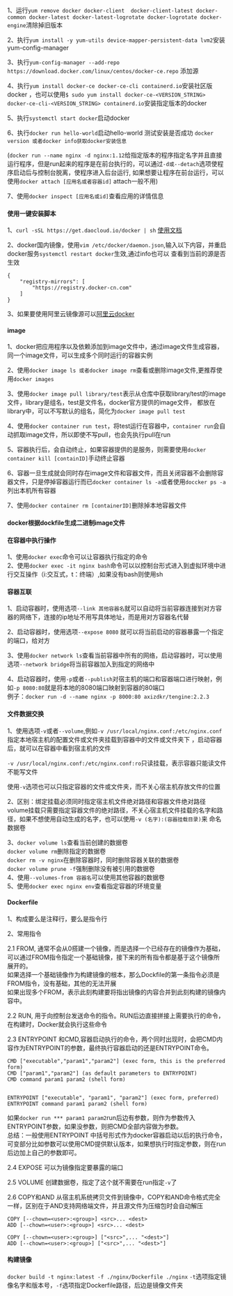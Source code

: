 1、运行`yum remove docker docker-client  docker-client-latest docker-common docker-latest docker-latest-logrotate docker-logrotate docker-engine`清除掉旧版本  

2、执行`yum install -y yum-utils device-mapper-persistent-data lvm2`安装yum-config-manager  

3、执行`yum-config-manager --add-repo https://download.docker.com/linux/centos/docker-ce.repo` 添加源  

4、执行`yum install docker-ce docker-ce-cli containerd.io`安装社区版docker  ，也可以使用`$ sudo yum install docker-ce-<VERSION_STRING> docker-ce-cli-<VERSION_STRING> containerd.io`安装指定版本的docker  

5、执行`systemctl start docker`启动docker  

6、执行`docker run hello-world`启动hello-world 测试安装是否成功 `docker version 或者docker info获取docker安装信息`

(`docker run --name nginx -d nginx:1.12`给指定版本的程序指定名字并且直接运行程序，但是run起来的程序是在前台执行的，可以通过`-d或--detach`选项使程序启动后与控制台脱离，使程序进入后台运行, 如果想要让程序在前台运行，可以使用`docker attach [应用名或者容器id]` attach一般不用)  

7、使用`docker inspect [应用名或id]`查看应用的详情信息  

#### 使用一键安装脚本
1、`curl -sSL https://get.daocloud.io/docker | sh`     [使用文档](https://get.daocloud.io/)  

2、docker国内镜像，使用`vim /etc/docker/daemon.json`,输入以下内容，并重启docker服务`systemctl restart docker`生效,通过info也可以
查看到当前的源是否生效  

    {
        "registry-mirrors": [
            "https://registry.docker-cn.com"
        ]
    }

3、如果要使用阿里云镜像源可以[阿里云docker](https://cr.console.aliyun.com/cn-hangzhou/instances/mirrors)  

#### image
1、docker把应用程序以及依赖添加到image文件中，通过image文件生成容器，同一个image文件，可以生成多个同时运行的容器实例

2、使用`docker image ls 或者docker image rm`查看或删除image文件,更推荐使用`docker images`    

3、使用`docker image pull library/test`表示从仓库中获取library/test的image文件，library是组名，test是文件名，docker官方提供的image文件，
都放在library中，可以不写默认的组名，简化为`docker image pull test`

4、使用`docker container run test`，将test运行在容器中，`container run`会自动抓取image文件，所以即使不写pull，也会先执行pull在run  

5、容器执行后，会自动终止，如果容器提供的是服务，则需要使用`docker container kill [containID]`手动终止容器  

6、容器一旦生成就会同时存在image文件和容器文件，而且关闭容器不会删除容器文件，只是停掉容器运行而已`docker container ls -a`或者使用`doccker ps -a` 列出本机所有容器  

7、使用`docker container rm [containerID]`删除掉本地容器文件  

#### docker根据dockfile生成二进制image文件

#### 在容器中执行操作
1、使用`docker exec`命令可以让容器执行指定的命令  
2、使用`docker exec -it nginx bash`命令可以以控制台形式进入到虚拟环境中进行交互操作（i:交互式，t：终端）,如果没有bash则使用sh  

#### 容器互联
1、启动容器时，使用选项`--link 其他容器名`就可以自动将当前容器连接到对方容器的网络下，连接的ip地址不用写具体地址，而是用对方容器名代替  

2、启动容器时，使用选项`--expose 8080` 就可以将当前启动的容器暴露一个指定的端口，给对方  

3、使用`docker network ls`查看当前容器中所有的网络，启动容器时，可以使用选项`--network bridge`将当前容器加入到指定的网络中  

4、启动容器时，使用`-p`或者`--publish`对宿主机的端口和容器端口进行映射，例如`-p 8080:80`就是将本地的8080端口映射到容器的80端口  
例子：`docker run -d --name nginx -p 8000:80 axizdkr/tengine:2.2.3 `

#### 文件数据交换
1、使用选项`-v`或者`--volume`,例如`-v /usr/local/nginx.conf:/etc/nginx.conf`指定本地宿主机的配置文件或文件夹挂载到容器中的文件或文件夹下
，启动容器后，就可以在容器中看到宿主机的文件

`-v /usr/local/nginx.conf:/etc/nginx.conf:ro`只读挂载，表示容器只能读文件不能写文件

使用`-v`选项也可以只指定容器的文件或文件夹，而不关心宿主机存放文件的位置

2、区别：绑定挂载必须同时指定宿主机文件绝对路径和容器文件绝对路径  
   volume挂载只需要指定容器文件的绝对路径，不关心宿主机文件挂载的名字和路径，如果不想使用自动生成的名字，也可以使用`-v (名字):(容器挂载目录)`来
   命名数据卷
   
3、`docker volume ls`查看当前创建的数据卷  
    `docker volume rm`删除指定的数据卷  
    `docker rm -v nginx`在删除容器时，同时删除容器关联的数据卷  
    `docker volume prune -f`强制删除没有被引用的数据卷  
4、使用`--volumes-from 容器名`可以使用其他容器的数据卷    
5、使用`docker exec nginx env`查看指定容器的环境变量

#### Dockerfile
1、构成要么是注释行，要么是指令行  

2、常用指令  

2.1 FROM, 通常不会从0搭建一个镜像，而是选择一个已经存在的镜像作为基础，可以通过FROM指令指定一个基础镜像，接下来的所有指令都是基于这个镜像所
展开的。  
   如果选择一个基础镜像作为构建镜像的根本，那么Dockfile的第一条指令必须是FROM指令，没有基础，其他的无法开展  
   如果出现多个FROM，表示此刻构建要将指出镜像的内容合并到此刻构建的镜像内容中。  

2.2 RUN, 用于向控制台发送命令的指令。RUN后边直接拼接上需要执行的命令，在构建时，Docker就会执行这些命令  

2.3 ENTRYPOINT 和CMD,容器启动执行的命令，两个同时出现时，会把CMD内容作为ENTRYPOINT的参数，最终执行容器启动的还是ENTRYPOINT命令。  

    CMD ["executable","param1","param2"] (exec form, this is the preferred form)
    CMD ["param1","param2"] (as default parameters to ENTRYPOINT)
    CMD command param1 param2 (shell form)


    ENTRYPOINT ["executable", "param1", "param2"] (exec form, preferred)
    ENTRYPOINT command param1 param2 (shell form)  

如果`docker run *** param1 param2`run后边有参数，则作为参数传入ENTRYPOINT参数，如果没参数，则把CMD全部内容做为参数。  
总结：一般使用ENTRYPOINT 中括号形式作为docker容器启动以后的执行命令，可变部分比如参数可以使用CMD提供默认版本，如果想执行时指定参数，则在run后边加上自己的参数即可。  

2.4 EXPOSE 可以为镜像指定要暴露的端口 

2.5 VOLUME 创建数据卷，指定了这个就不需要在run指定`-v`了  

2.6 COPY和AND 从宿主机系统拷贝文件到镜像中，COPY和AND命令格式完全一样，区别在于AND支持网络端文件，并且源文件为压缩包时会自动解压

    COPY [--chown=<user>:<group>] <src>... <dest>
    ADD [--chown=<user>:<group>] <src>... <dest>

    COPY [--chown=<user>:<group>] ["<src>",... "<dest>"]
    ADD [--chown=<user>:<group>] ["<src>",... "<dest>"]

#### 构建镜像 

`docker build -t nginx:latest -f ./nginx/Dockerfile ./nginx` `-t`选项指定镜像名字和版本号，`-f`选项指定Dockerfile路径，后边是镜像文件夹
